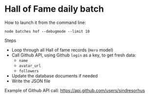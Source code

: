 # Hall of Fame daily batch

How to launch it from the command line:

```
node batches hof --debugmode --limit 10
```

Steps

* Loop through all Hall of fame records (`Hero` model)
* Call Github API, using Github `login` as a key, to get fresh data:
  * `name`
  * `avatar_url`
  * `followers`
* Update the database documents if needed  
* Write the JSON file

Example of Github API call: https://api.github.com/users/sindresorhus

